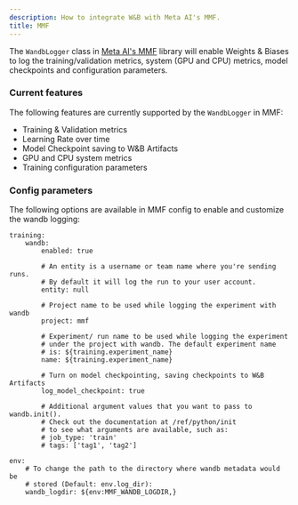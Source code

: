 ```yaml
---
description: How to integrate W&B with Meta AI's MMF.
title: MMF
---
```


The `WandbLogger` class in [Meta AI's MMF](https://github.com/facebookresearch/mmf) library will enable Weights & Biases to log the training/validation metrics, system (GPU and CPU) metrics, model checkpoints and configuration parameters.

### Current features

The following features are currently supported by the `WandbLogger` in MMF:

* Training & Validation metrics
* Learning Rate over time
* Model Checkpoint saving to W&B Artifacts
* GPU and CPU system metrics
* Training configuration parameters

### Config parameters

The following options are available in MMF config to enable and customize the wandb logging:

```
training:
    wandb:
        enabled: true
        
        # An entity is a username or team name where you're sending runs.
        # By default it will log the run to your user account.
        entity: null
        
        # Project name to be used while logging the experiment with wandb
        project: mmf
        
        # Experiment/ run name to be used while logging the experiment
        # under the project with wandb. The default experiment name
        # is: ${training.experiment_name}
        name: ${training.experiment_name}
        
        # Turn on model checkpointing, saving checkpoints to W&B Artifacts
        log_model_checkpoint: true
        
        # Additional argument values that you want to pass to wandb.init(). 
        # Check out the documentation at /ref/python/init
        # to see what arguments are available, such as:
        # job_type: 'train'
        # tags: ['tag1', 'tag2']
        
env:
    # To change the path to the directory where wandb metadata would be 
    # stored (Default: env.log_dir):
    wandb_logdir: ${env:MMF_WANDB_LOGDIR,}
```
